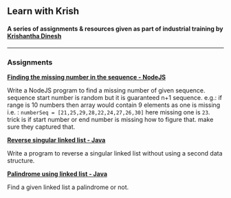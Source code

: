 ## Learn with Krish

#### A series of assignments & resources given as part of industrial training by [Krishantha Dinesh](https://github.com/krish)

---

### **Assignments**

[**Finding the missing number in the sequence - NodeJS**](find-the-missing-number-in-sequence)

Write a NodeJS program to find a missing number of given sequence. sequence start number is random but it is guaranteed n+1 sequence. e.g.: if range is 10 numbers then array would contain 9 elements as one is missing i.e. : `numberSeq = [21,25,29,28,22,24,27,26,30]` here missing one is `23`. trick is if start number or end number is missing how to figure that. make sure they captured that.

[**Reverse singular linked list - Java**](reverse-singly-linked-list)

Write a program to reverse a singular linked list without using a second data structure.

[**Palindrome using linked list - Java**](palindrome-using-linked-list)

Find a given linked list a palindrome or not.
